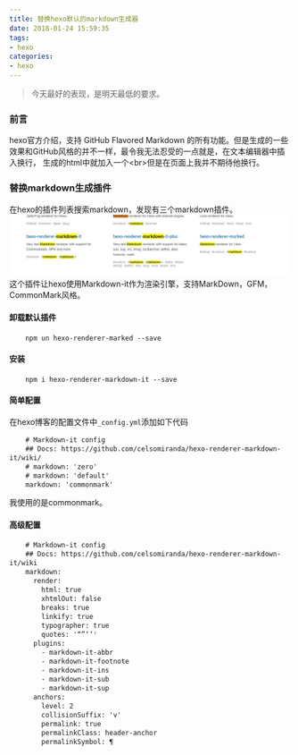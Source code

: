 ```yaml
---
title: 替换hexo默认的markdown生成器
date: 2018-01-24 15:59:35
tags:
- hexo
categories:
- hexo
---
```


<blockquote class="blockquote-center">今天最好的表现，是明天最低的要求。</blockquote>

### 前言

hexo官方介绍，支持 GitHub Flavored Markdown 的所有功能。但是生成的一些效果和GitHub风格的并不一样，最令我无法忍受的一点就是，在文本编辑器中插入换行，
生成的html中就加入一个&lt;br&gt;但是在页面上我并不期待他换行。

### 替换markdown生成插件

在hexo的插件列表搜索markdown，发现有三个markdown插件。
![tu](https://raw.githubusercontent.com/Gengry/blogImage/master/20180124/1.jpg)
这个插件让hexo使用Markdown-it作为渲染引擎，支持MarkDown，GFM，CommonMark风格。  
#### 卸载默认插件
```
	npm un hexo-renderer-marked --save
```
#### 安装
```
	npm i hexo-renderer-markdown-it --save
```
#### 简单配置

在hexo博客的配置文件中`_config.yml`添加如下代码
```
	# Markdown-it config
	## Docs: https://github.com/celsomiranda/hexo-renderer-markdown-it/wiki/
	# markdown: 'zero'
	# markdown: 'default'
	markdown: 'commonmark'
```

我使用的是commonmark。

#### 高级配置

```
	# Markdown-it config
	## Docs: https://github.com/celsomiranda/hexo-renderer-markdown-it/wiki
	markdown:
	  render:
		html: true
		xhtmlOut: false
		breaks: true
		linkify: true
		typographer: true
		quotes: '“”‘’'
	  plugins:
		- markdown-it-abbr
		- markdown-it-footnote
		- markdown-it-ins
		- markdown-it-sub
		- markdown-it-sup
	  anchors:
		level: 2
		collisionSuffix: 'v'
		permalink: true
		permalinkClass: header-anchor
		permalinkSymbol: ¶
```